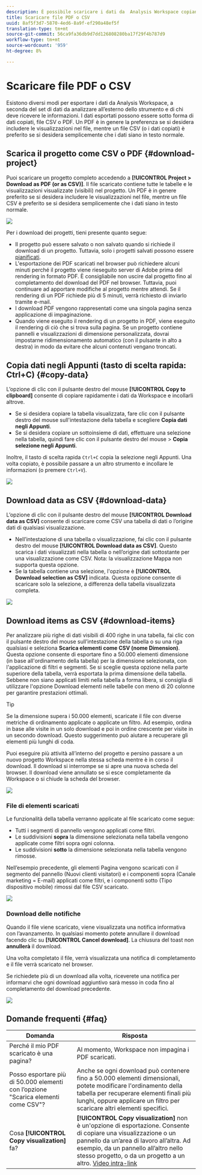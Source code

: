 ```yaml
---
description: È possibile scaricare i dati da  Analysis Workspace copiandoli oppure in formato PDF e CSV.
title: Scaricare file PDF o CSV
uuid: 8af5f3d7-5870-4ed6-8a9f-ef290a48ef5f
translation-type: tm+mt
source-git-commit: 56ca9fa36db9d7dd126808280ba17f29f4b787d9
workflow-type: tm+mt
source-wordcount: '959'
ht-degree: 8%

---
```



# Scaricare file PDF o CSV

Esistono diversi modi per esportare i dati da  Analysis Workspace, a seconda del set di dati da analizzare all’esterno dello strumento e di chi deve ricevere le informazioni. I dati esportati possono essere sotto forma di dati copiati, file CSV o PDF. Un PDF è in genere la preferenza se si desidera includere le visualizzazioni nel file, mentre un file CSV (o i dati copiati) è preferito se si desidera semplicemente che i dati siano in testo normale.

## Scarica il progetto come CSV o PDF {#download-project}

Puoi scaricare un progetto completo accedendo a **[!UICONTROL Project > Download as PDF (or as CSV)]**. Il file scaricato contiene tutte le tabelle e le visualizzazioni visualizzate (visibili) nel progetto. Un PDF è in genere preferito se si desidera includere le visualizzazioni nel file, mentre un file CSV è preferito se si desidera semplicemente che i dati siano in testo normale.

![](assets/download-project.png)

Per i download dei progetti, tieni presente quanto segue:

* Il progetto può essere salvato o non salvato quando si richiede il download di un progetto. Tuttavia, solo i progetti salvati possono essere [pianificati](https://docs.adobe.com/content/help/it-IT/analytics/analyze/analysis-workspace/curate-share/t-schedule-report.html).
* L&#39;esportazione dei PDF scaricati nel browser può richiedere alcuni minuti perché il progetto viene rieseguito  server di Adobe prima del rendering in formato PDF. È consigliabile non uscire dal progetto fino al completamento del download del PDF nel browser. Tuttavia, puoi continuare ad apportare modifiche al progetto mentre attendi. Se il rendering di un PDF richiede più di 5 minuti, verrà richiesto di inviarlo tramite e-mail.
* I download PDF vengono rappresentati come una singola pagina senza applicazione di impaginazione.
* Quando viene eseguito il rendering di un progetto in PDF, viene eseguito il rendering di ciò che si trova sulla pagina. Se un progetto contiene pannelli e visualizzazioni di dimensione personalizzata, dovrai impostarne ridimensionamento automatico (con il pulsante in alto a destra) in modo da evitare che alcuni contenuti vengano troncati.

## Copia dati negli Appunti (tasto di scelta rapida: Ctrl+C) {#copy-data}

L’opzione di clic con il pulsante destro del mouse **[!UICONTROL Copy to clipboard]** consente di copiare rapidamente i dati da Workspace e incollarli altrove.

* Se si desidera copiare la tabella visualizzata, fare clic con il pulsante destro del mouse sull&#39;intestazione della tabella e scegliere **Copia dati negli Appunti**.
* Se si desidera copiare un sottoinsieme di dati, effettuare una selezione nella tabella, quindi fare clic con il pulsante destro del mouse > **Copia selezione negli Appunti**.

Inoltre, il tasto di scelta rapida `Ctrl+C` copia la selezione negli Appunti. Una volta copiato, è possibile passare a un altro strumento e incollare le informazioni (o premere `Ctrl+V`).

![](assets/copy-selection.png)

## Download data as CSV {#download-data}

L’opzione di clic con il pulsante destro del mouse **[!UICONTROL Download data as CSV]** consente di scaricare come CSV una tabella di dati o l’origine dati di qualsiasi visualizzazione.

* Nell’intestazione di una tabella o visualizzazione, fai clic con il pulsante destro del mouse **[!UICONTROL Download data as CSV]**. Questo scarica i dati visualizzati nella tabella o nell’origine dati sottostante per una visualizzazione come CSV. Nota: la visualizzazione Mappa non supporta questa opzione.
* Se la tabella contiene una selezione, l&#39;opzione è **[!UICONTROL Download selection as CSV]** indicata. Questa opzione consente di scaricare solo la selezione, a differenza della tabella visualizzata completa.

![](assets/download-data-viz.png)

## Download items as CSV {#download-items}

Per analizzare più righe di dati visibili di 400 righe in una tabella, fai clic con il pulsante destro del mouse sull’intestazione della tabella o su una riga qualsiasi e seleziona **Scarica elementi come CSV (nome Dimension)**. Questa opzione consente di esportare fino a 50.000 elementi dimensione (in base all&#39;ordinamento della tabella) per la dimensione selezionata, con l&#39;applicazione di filtri e segmenti. Se si sceglie questa opzione nella parte superiore della tabella, verrà esportata la prima dimensione della tabella. Sebbene non siano applicati limiti nella tabella a forma libera, si consiglia di utilizzare l&#39;opzione Download elementi nelle tabelle con meno di 20 colonne per garantire prestazioni ottimali.

>[!TIP]
>
> Se la dimensione supera i 50.000 elementi, scaricate il file con diverse metriche di ordinamento applicate o applicate un filtro. Ad esempio, ordina in base alle visite in un solo download e poi in ordine crescente per visite in un secondo download. Questo suggerimento può aiutare a recuperare gli elementi più lunghi di coda.

Puoi eseguire più attività all’interno del progetto e persino passare a un nuovo progetto Workspace nella stessa scheda mentre è in corso il download. Il download si interrompe se si apre una nuova scheda del browser. Il download viene annullato se si esce completamente da Workspace o si chiude la scheda del browser.

![](assets/download-items.png)

### File di elementi scaricati

Le funzionalità della tabella verranno applicate al file scaricato come segue:

* Tutti i segmenti di pannello vengono applicati come filtri.
* Le suddivisioni **sopra** la dimensione selezionata nella tabella vengono applicate come filtri sopra ogni colonna.
* Le suddivisioni **sotto** la dimensione selezionata nella tabella vengono rimosse.

Nell’esempio precedente, gli elementi Pagina vengono scaricati con il segmento del pannello (Nuovi clienti visitatori) e i componenti sopra (Canale marketing = E-mail) applicati come filtri, e i componenti sotto (Tipo dispositivo mobile) rimossi dal file CSV scaricato.

![](assets/downloaded-file.png)

### Download delle notifiche

Quando il file viene scaricato, viene visualizzata una notifica informativa con l’avanzamento. In qualsiasi momento potete annullare il download facendo clic su **[!UICONTROL Cancel download]**. La chiusura del toast non **annullerà** il download.

Una volta completato il file, verrà visualizzata una notifica di completamento e il file verrà scaricato nel browser.

Se richiedete più di un download alla volta, riceverete una notifica per informarvi che ogni download aggiuntivo sarà messo in coda fino al completamento del download precedente.

![](assets/toast.png)

## Domande frequenti {#faq}

| Domanda | Risposta |
| --- | --- |
| Perché il mio PDF scaricato è una pagina? | Al momento, Workspace non impagina i PDF scaricati. |
| Posso esportare più di 50.000 elementi con l’opzione &quot;Scarica elementi come CSV&quot;? | Anche se ogni download può contenere fino a 50.000 elementi dimensionali, potete modificare l&#39;ordinamento della tabella per recuperare elementi finali più lunghi, oppure applicare un filtro per scaricare altri elementi specifici. |
| Cosa **[!UICONTROL Copy visualization]** fa? | **[!UICONTROL Copy visualization]** non è un&#39;opzione di esportazione. Consente di copiare una visualizzazione o un pannello da un’area di lavoro all’altra. Ad esempio, da un pannello all’altro nello stesso progetto, o da un progetto a un altro. [Video intra-link](https://docs.adobe.com/content/help/en/analytics-learn/tutorials/analysis-workspace/visualizations/intra-linking-in-analysis-workspace.html) |

